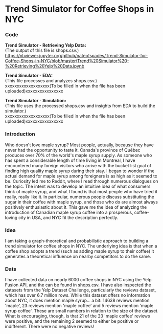 # Trend Simulator for Coffee Shops in NYC

### Code
**Trend Simulator - Retrieving Yelp Data:** <br />
(The output of this file is shops.csv.) <br />
https://nbviewer.jupyter.org/github/nateofspades/Trend-Simulator-for-Coffee-Shops-in-NYC/blob/master/Trend%20Simulator%20-%20Retrieving%20Yelp%20Data.ipynb

**Trend Simulator - EDA:** <br />
(This file processes and analyzes shops.csv.) <br />
xxxxxxxxxxxxxxxxxxx(To be filled in when the file has been uploaded)xxxxxxxxxxxxxxxx

**Trend Simulator - Simulation:** <br />
(This file uses the processed shops.csv and insights from EDA to build the simulator.) <br /> 
xxxxxxxxxxxxxxxxxxx(To be filled in when the file has been uploaded)xxxxxxxxxxxxxxxx

### Introduction
Who doesn't love maple syrup? Most people, actually, because they have never had the opportunity to taste it. Canada's province of Québec produces over 70% of the world's maple syrup supply. As someone who has spent a considerable length of time living in Montreal, I have encountered many foreign visitors who arrive with the bucket list goal of finding high quality maple syrup during their stay. I began to wonder if the actual demand for maple syrup among foreigners is as high as it seemed to be. Curiosity led me to Reddit, where I read through numerous dialogues on the topic. The intent was to develop an intuitive idea of what consumers think of maple syrup, and what I found is that most people who have tried it really, really like it. In particular, numerous people discuss substituting the sugar in their coffee with maple syrup, and those who do are almost always positively enthusiastic about it. This gave me the idea of analyzing the introduction of Canadian maple syrup coffee into a prosperous, coffee-loving city in USA, and NYC fit the description perfectly.

### Idea
I am taking a graph-theoretical and probabilistic approach to building a trend simulator for coffee shops in NYC. The underlying idea is that when a coffee shop adopts a trend (such as adding maple syrup to their coffee) it generates a theoretical influence on nearby competitors to do the same. 

### Data
I have collected data on nearly 6000 coffee shops in NYC using the Yelp Fusion API, and the can be found in shops.csv. I have also inspected the datasets from the Yelp Dataset Challenge, particularly the reviews dataset, which has over 6.7 million rows. While this dataset offers no information about NYC, it does mention maple syrup... a bit: 14638 reviews mention 'maple', 23 reviews mention 'maple coffee' and 5 reviews mention 'maple syrup coffee'. These are small numbers in relation to the size of the dataset. What is encouraging, though, is that 21 of the 23 'maple coffee' reviews were positive, and the remaining 2 seemed to either be positive or indifferent. There were no negative reviews!

